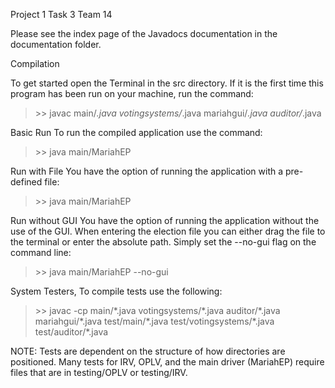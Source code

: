 Project 1 Task 3
Team 14

Please see the index page of the Javadocs documentation in the documentation folder.

Compilation

To get started open the Terminal in the src directory. If it is the first time this program has been run on your machine, run the command:
> \>\> javac main/*.java votingsystems/*.java mariahgui/*.java auditor/*.java

Basic Run
To run the compiled application use the command:
> \>\> java main/MariahEP

Run with File
You have the option of running the application with a pre-defined file:
> \>\> java main/MariahEP <election file>

Run without GUI
You have the option of running the application without the use of the GUI. When entering the election file you can either drag the file to the terminal or enter the absolute path. 
Simply set the --no-gui flag on the command line:
> \>\> java main/MariahEP --no-gui <election file>

System Testers,
To compile tests use the following:
> \>\> javac -cp <JUNIT Jar> main/\*.java votingsystems/\*.java auditor/\*.java mariahgui/\*.java test/main/\*.java test/votingsystems/\*.java test/auditor/\*.java

NOTE: Tests are dependent on the structure of how directories are positioned. Many tests for IRV, OPLV, and the main driver (MariahEP) require files that are in testing/OPLV or testing/IRV.
